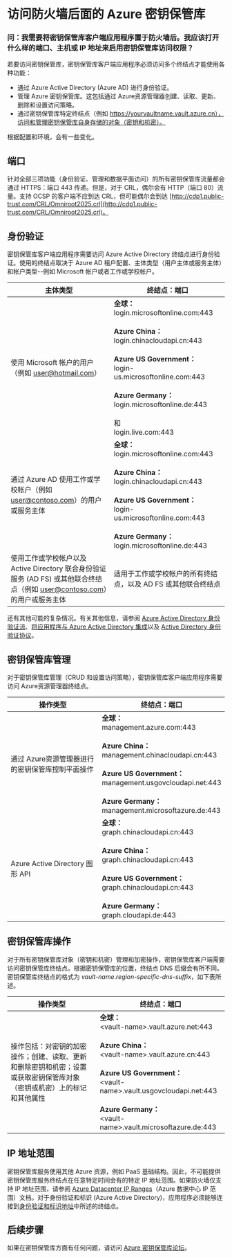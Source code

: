 <properties
    pageTitle="访问防火墙后面的密钥保管库 | Azure"
    description="了解如何从防火墙后面的应用程序访问 Azure 密钥保管库"
    services="key-vault"
    documentationcenter=""
    author="amitbapat"
    manager="mbaldwin"
    tags="azure-resource-manager" />
<tags
    ms.assetid="50d21774-2ee1-4212-8995-570c9de603c5"
    ms.service="key-vault"
    ms.workload="identity"
    ms.tgt_pltfrm="na"
    ms.devlang="na"
    ms.topic="hero-article"
    ms.date="01/07/2017"
    wacn.date="04/11/2017"
    ms.author="ambapat" />  


# 访问防火墙后面的 Azure 密钥保管库
### 问：我需要将密钥保管库客户端应用程序置于防火墙后。我应该打开什么样的端口、主机或 IP 地址来启用密钥保管库访问权限？
若要访问密钥保管库，密钥保管库客户端应用程序必须访问多个终结点才能使用各种功能：

- 通过 Azure Active Directory \(Azure AD\) 进行身份验证。
- 管理 Azure 密钥保管库。这包括通过 Azure资源管理器创建、读取、更新、删除和设置访问策略。
- 通过密钥保管库特定终结点（例如 https://yourvaultname.vault.azure.cn），访问和管理密钥保管库自身存储的对象（密钥和机密）。

根据配置和环境，会有一些变化。

## 端口
针对全部三项功能（身份验证、管理和数据平面访问）的所有密钥保管库流量都会通过 HTTPS：端口 443 传递。但是，对于 CRL，偶尔会有 HTTP（端口 80）流量。支持 OCSP 的客户端不应到达 CRL，但可能偶尔会到达 [http://cdp1.public-trust.com/CRL/Omniroot2025.crl](http://cdp1.public-trust.com/CRL/Omniroot2025.crl)。

## 身份验证
密钥保管库客户端应用程序需要访问 Azure Active Directory 终结点进行身份验证。使用的终结点取决于 Azure AD 租户配置、主体类型（用户主体或服务主体）和帐户类型--例如 Microsoft 帐户或者工作或学校帐户。

| 主体类型 | 终结点：端口 |
| --- | --- |
| 使用 Microsoft 帐户的用户<br>（例如 user@hotmail.com） |**全球：**<br>login.microsoftonline.com:443<br><br> **Azure China：**<br>login.chinacloudapi.cn:443<br><br>**Azure US Government：**<br>login-us.microsoftonline.com:443<br><br>**Azure Germany：**<br>login.microsoftonline.de:443<br><br> 和 <br>login.live.com:443 |
| 通过 Azure AD 使用工作或学校帐户（例如 user@contoso.com）的用户或服务主体 |**全球：**<br>login.microsoftonline.com:443<br><br> **Azure China：**<br>login.chinacloudapi.cn:443<br><br>**Azure US Government：**<br>login-us.microsoftonline.com:443<br><br>**Azure Germany：**<br>login.microsoftonline.de:443 |
| 使用工作或学校帐户以及 Active Directory 联合身份验证服务 \(AD FS\) 或其他联合终结点（例如 user@contoso.com）的用户或服务主体 |适用于工作或学校帐户的所有终结点，以及 AD FS 或其他联合终结点 |

还有其他可能的复杂情况。有关其他信息，请参阅 [Azure Active Directory 身份验证流](/documentation/articles/active-directory-authentication-scenarios/)、[将应用程序与 Azure Active Directory 集成](/documentation/articles/active-directory-integrating-applications/)以及 [Active Directory 身份验证协议](/documentation/articles/active-directory-developers-guide/)。

## 密钥保管库管理
对于密钥保管库管理（CRUD 和设置访问策略），密钥保管库客户端应用程序需要访问 Azure资源管理器终结点。

| 操作类型 | 终结点：端口 |
| --- | --- |
| 通过 Azure资源管理器进行的密钥保管库控制平面操作 |**全球：**<br>management.azure.com:443<br><br> **Azure China：**<br>management.chinacloudapi.cn:443<br><br> **Azure US Government：**<br>management.usgovcloudapi.net:443<br><br> **Azure Germany：**<br>management.microsoftazure.de:443 |
| Azure Active Directory 图形 API |**全球：**<br>graph.chinacloudapi.cn:443<br><br> **Azure China：**<br>graph.chinacloudapi.cn:443<br><br> **Azure US Government：**<br>graph.chinacloudapi.cn:443<br><br> **Azure Germany：**<br>graph.cloudapi.de:443 |

## 密钥保管库操作
对于所有密钥保管库对象（密钥和机密）管理和加密操作，密钥保管库客户端需要访问密钥保管库终结点。根据密钥保管库的位置，终结点 DNS 后缀会有所不同。密钥保管库终结点的格式为 *vault-name*.*region-specific-dns-suffix*，如下表所述。

| 操作类型 | 终结点：端口 |
| --- | --- |
| 操作包括：对密钥的加密操作；创建、读取、更新和删除密钥和机密；设置或获取密钥保管库对象（密钥或机密）上的标记和其他属性 |**全球：**<br> &lt;vault-name&gt;.vault.azure.net:443<br><br> **Azure China：**<br> &lt;vault-name&gt;.vault.azure.cn:443<br><br> **Azure US Government：**<br> &lt;vault-name&gt;.vault.usgovcloudapi.net:443<br><br> **Azure Germany：**<br> &lt;vault-name&gt;.vault.microsoftazure.de:443 |

## IP 地址范围
密钥保管库服务使用其他 Azure 资源，例如 PaaS 基础结构。因此，不可能提供密钥保管库服务终结点在任意特定时间会有的特定 IP 地址范围。如果防火墙仅支持 IP 地址范围，请参阅 [Azure Datacenter IP Ranges](https://www.microsoft.com/en-us/download/details.aspx?id=42064)（Azure 数据中心 IP 范围）文档。对于身份验证和标识 \(Azure Active Directory\)，应用程序必须能够连接到[身份验证和标识地址](https://support.office.com/article/Office-365-URLs-and-IP-address-ranges-8548a211-3fe7-47cb-abb1-355ea5aa88a2)中所述的终结点。

## 后续步骤
如果在密钥保管库方面有任何问题，请访问 [Azure 密钥保管库论坛](https://social.msdn.microsoft.com/Forums/zh-cn/home?forum=AzureKeyVault)。

<!---HONumber=Mooncake_0220_2017-->
<!--Update_Description: wording update-->